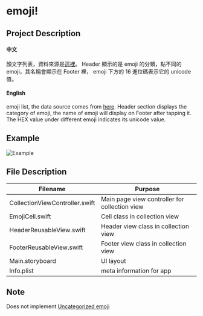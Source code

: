 # emoji!

## Project Description
#### 中文
顏文字列表，資料來源是[這裡](http://apps.timwhitlock.info/emoji/tables/unicode)。
Header 顯示的是 emoji 的分類，點不同的 emoji，其名稱會顯示在 Footer 裡，
emoji 下方的 16 進位碼表示它的 unicode 值。

#### English
emoji list, the data source comes from [here](http://apps.timwhitlock.info/emoji/tables/unicode).
Header section displays the category of emoji, the name of emoji will display on Footer after tapping it.
The HEX value under different emoji indicates its unicode value.


## Example
![Example](https://github.com/tsunghao/emoji-/blob/master/screenshot.png)

## File Description
| Filename | Purpose |
|---|---|
| CollectionViewController.swift | Main page view controller for collection view |
| EmojiCell.swift | Cell class in collection view |
| HeaderReusableView.swift | Header view class in collection view |
| FooterReusableView.swift | Footer view class in collection view |
| Main.storyboard | UI layout |
| Info.plist | meta information for app |

## Note

Does not implement [Uncategorized emoji](http://apps.timwhitlock.info/emoji/tables/unicode#block-5-uncategorized)
